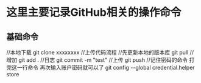 # 这里主要记录GitHub相关的操作命令
## 基础命令
//本地下载
git clone xxxxxxxx
//上传代码流程
//先更新本地的版本库
git pull
//增加
git add .
//日志
git commit -m "test" 
//上传
git push
//记住密码的命令 打完这一行命令 再次输入账户密码就可以了
git config --global credential.helper store
